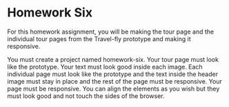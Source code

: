 # Homework Six


For this homework assignment, you will be making the tour page and the individual tour pages from the Travel-fly prototype and making it responsive.

You must create a project named homework-six.
Your tour page must look like the prototype. Your text must look good inside each image. 
Each individual page must look like the prototype and the text inside the header image must stay in place and the rest of the page must be responsive. 
Your page must be responsive. 
You can align the elements as you wish but they must look good and not touch the sides of the browser.
